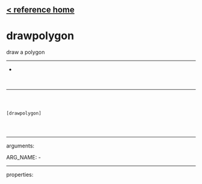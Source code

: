 [< reference home](index.html)
---

# drawpolygon


draw a polygon

---

-
<br>


---


```



[drawpolygon]


            
```

---
arguments:

ARG_NAME: -<br>

---
properties:


